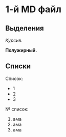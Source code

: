# 1-й MD файл

## Выделения

*Курсив.*

**Полужирный.**

## Списки

Список:
* 1
* 2
* 3

№ список:
1. ама
2. ама
3. ама